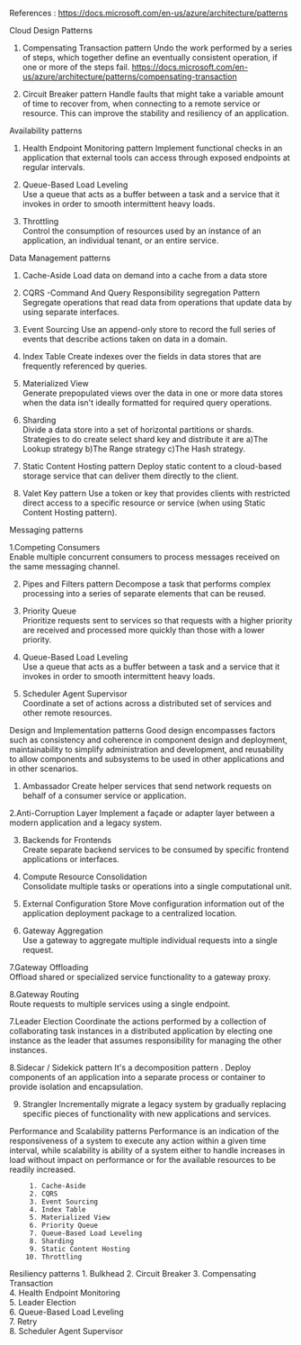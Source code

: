 References : 
https://docs.microsoft.com/en-us/azure/architecture/patterns



Cloud Design Patterns
1. Compensating Transaction pattern 
    Undo the work performed by a series of steps, which together define an eventually consistent operation, if one or more of the steps fail.
    https://docs.microsoft.com/en-us/azure/architecture/patterns/compensating-transaction
    

4.  Circuit Breaker pattern
    Handle faults that might take a variable amount of time to recover from, when connecting to a remote service or resource. 
    This can improve the stability and resiliency of an application.

Availability patterns

1. Health Endpoint Monitoring pattern
       Implement functional checks in an application that external tools can access through exposed endpoints at regular intervals.
       
2. Queue-Based Load Leveling	
        Use a queue that acts as a buffer between a task and a service that it invokes in order to smooth intermittent heavy loads.

3. Throttling	
         Control the consumption of resources used by an instance of an application, an individual tenant, or an entire service.



Data Management patterns

1. Cache-Aside	Load data on demand into a cache from a data store 

2. CQRS -Command And Query Responsibility segregation Pattern
     Segregate operations that read data from operations that update data by using separate interfaces. 

3. Event Sourcing
     Use an append-only store to record the full series of events that describe actions taken on data in a domain.
     
4. Index Table
      Create indexes over the fields in data stores that are frequently referenced by queries.    

5. Materialized View	
       Generate prepopulated views over the data in one or more data stores when the data isn't ideally formatted for required query operations.

6. Sharding	 
        Divide a data store into a set of horizontal partitions or shards. 
        Strategies to do create select shard key and distribute it are a)The Lookup strategy b)The Range strategy c)The Hash strategy.  
       
7. Static Content Hosting pattern
        Deploy static content to a cloud-based storage service that can deliver them directly to the client.  

8. Valet Key pattern 
        Use a token or key that provides clients with restricted direct access to a specific resource or service (when using Static Content Hosting pattern).
        
 
 Messaging patterns
 
 1.Competing Consumers	
        Enable multiple concurrent consumers to process messages received on the same messaging channel.
 
2.  Pipes and Filters pattern
     Decompose a task that performs complex processing into a series of separate elements that can be reused. 
      
3.  Priority Queue	
     Prioritize requests sent to services so that requests with a higher priority are received and processed more quickly than those with a lower priority.

4. Queue-Based Load Leveling	
     Use a queue that acts as a buffer between a task and a service that it invokes in order to smooth intermittent heavy loads.
     
5. Scheduler Agent Supervisor	
     Coordinate a set of actions across a distributed set of services and other remote resources.     


Design and Implementation patterns
      Good design encompasses factors such as consistency and coherence in component design and deployment, maintainability to simplify
administration and development, and reusability to allow components and subsystems to be used in other applications and in other
scenarios.

1. Ambassador
     Create helper services that send network requests on behalf of a consumer service or application.

2.Anti-Corruption Layer	
      Implement a façade or adapter layer between a modern application and a legacy system.

3. Backends for Frontends	
      Create separate backend services to be consumed by specific frontend applications or interfaces.

4. Compute Resource Consolidation	
       Consolidate multiple tasks or operations into a single computational unit.

5. External Configuration Store	
       Move configuration information out of the application deployment package to a centralized location.

6. Gateway Aggregation	
       Use a gateway to aggregate multiple individual requests into a single request.
      
7.Gateway Offloading	
     Offload shared or specialized service functionality to a gateway proxy.       

8.Gateway Routing	
     Route requests to multiple services using a single endpoint.
        
7.Leader Election
       Coordinate the actions performed by a collection of collaborating task instances in a distributed application by electing one instance as the leader that assumes responsibility for managing the other instances.

8.Sidecar / Sidekick pattern
        It's a decomposition pattern . Deploy components of an application into a separate process or container to provide isolation and encapsulation.
     
9. Strangler	Incrementally migrate a legacy system by gradually replacing specific pieces of functionality with new applications and services.        
        


Performance and Scalability patterns
          Performance is an indication of the responsiveness of a system to execute any action within a given time interval, 
          while scalability is ability of a system either to handle increases in load without impact on performance or for the available resources to be readily increased. 
          
         1. Cache-Aside	 
         2. CQRS	
         3. Event Sourcing	 
         4. Index Table	 
         5. Materialized View	 
         6. Priority Queue	 
         7. Queue-Based Load Leveling	 
         8. Sharding	 
         9. Static Content Hosting	
        10. Throttling

Resiliency patterns
         1. Bulkhead
         2. Circuit Breaker
         3. Compensating Transaction	 
         4. Health Endpoint Monitoring	
         5. Leader Election	 
         6. Queue-Based Load Leveling	 
         7. Retry	 
         8. Scheduler Agent Supervisor	


